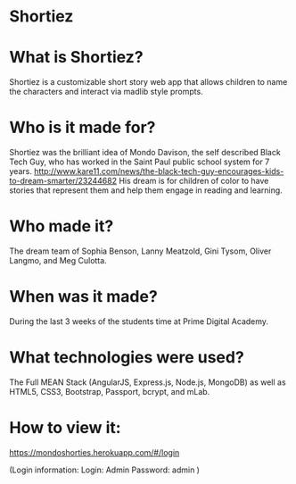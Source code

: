 # Shortiez

# What is Shortiez?

Shortiez is a customizable short story web app that allows children to name the characters and interact via madlib style prompts.


# Who is it made for?

Shortiez was the brilliant idea of Mondo Davison, the self described Black Tech Guy, who has worked in the Saint Paul public school system for 7 years. 
http://www.kare11.com/news/the-black-tech-guy-encourages-kids-to-dream-smarter/23244682
His dream is for children of color to have stories that represent them and help them engage in reading and learning. 

# Who made it?

The dream team of Sophia Benson, Lanny Meatzold, Gini Tysom, Oliver Langmo, and Meg Culotta. 


# When was it made?

During the last 3 weeks of the students time at Prime Digital Academy.


# What technologies were used?

The Full MEAN Stack (AngularJS, Express.js, Node.js, MongoDB) as well as HTML5, CSS3, Bootstrap, Passport, bcrypt, and mLab.


# How to view it:

https://mondoshorties.herokuapp.com/#/login

(Login information: 
  Login: Admin
  Password: admin
)
